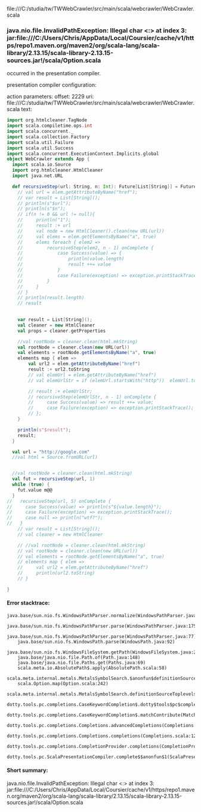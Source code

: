 file:///C:/studia/tw/TWWebCrawler/src/main/scala/webcrawler/WebCrawler.scala
### java.nio.file.InvalidPathException: Illegal char <:> at index 3: jar:file:///C:/Users/Chris/AppData/Local/Coursier/cache/v1/https/repo1.maven.org/maven2/org/scala-lang/scala-library/2.13.15/scala-library-2.13.15-sources.jar!/scala/Option.scala

occurred in the presentation compiler.

presentation compiler configuration:


action parameters:
offset: 2229
uri: file:///C:/studia/tw/TWWebCrawler/src/main/scala/webcrawler/WebCrawler.scala
text:
```scala
import org.htmlcleaner.TagNode
import scala.compiletime.ops.int
import scala.concurrent._
import scala.collection.Factory
import scala.util.Failure
import scala.util.Success
import scala.concurrent.ExecutionContext.Implicits.global
object WebCrawler extends App {
  import scala.io.Source
  import org.htmlcleaner.HtmlCleaner
  import java.net.URL

  def recursiveStep(url: String, n: Int): Future[List[String]] = Future {
    // val url = elem.getAttributeByName("href");
    // var result = List[String]();
    // println(s"$url");
    // println(s"$n");
    // if(n != 0 && url != null){
    //     println("1");
    //     result :+ url
    //     val node = new HtmlCleaner().clean(new URL(url))
    //     val elems = elem.getElementsByName("a", true)
    //     elems foreach { elem2 => 
    //         recursiveStep(elem2, n - 1) onComplete {
    //             case Success(value) => {
    //                 println(value.length)
    //                 result ++= value
    //             }
    //             case Failure(exception) => exception.printStackTrace()
    //         }
    //     }
    // }
    // println(result.length)
    // result

    
    var result = List[String]();
    val cleaner = new HtmlCleaner
    val props = cleaner.getProperties

    //val rootNode = cleaner.clean(html.mkString) 
    val rootNode = cleaner.clean(new URL(url))
    val elements = rootNode.getElementsByName("a", true) 
    elements map { elem => 
        val url2 = elem.getAttributeByName("href")
        result :+ url2.toString 
        // val elemUrl = elem.getAttributeByName("href")
        // val elemUrlStr = if (elemUrl.startsWith("http"))  elemUrl.toString() else (url + elemUrl);

        // result :+ elemUrlStr;
        // recursiveStep(elemUrlStr, n - 1) onComplete {
        //     case Success(value) => result ++= value;
        //     case Failure(exception) => exception.printStackTrace();
        // };
    }

    println(s"$result");
    result;
  }

  val url = "http://google.com"
  //val html = Source.fromURL(url)


  //val rootNode = cleaner.clean(html.mkString) 
  val fut = recursiveStep(url, 1)
  while (true) {
    fut.value m@@
  }
//   recursiveStep(url, 5) onComplete {
//     case Success(value) => println(s"${value.length}");
//     case Failure(exception) => exception.printStackTrace();
//     case null => println("wtf?");
//   }
    // var result = List[String]();
    // val cleaner = new HtmlCleaner

    // //val rootNode = cleaner.clean(html.mkString) 
    // val rootNode = cleaner.clean(new URL(url))
    // val elements = rootNode.getElementsByName("a", true) 
    // elements map { elem => 
    //     val url2 = elem.getAttributeByName("href")
    //     println(url2.toString)
    // }

}

```



#### Error stacktrace:

```
java.base/sun.nio.fs.WindowsPathParser.normalize(WindowsPathParser.java:204)
	java.base/sun.nio.fs.WindowsPathParser.parse(WindowsPathParser.java:175)
	java.base/sun.nio.fs.WindowsPathParser.parse(WindowsPathParser.java:77)
	java.base/sun.nio.fs.WindowsPath.parse(WindowsPath.java:92)
	java.base/sun.nio.fs.WindowsFileSystem.getPath(WindowsFileSystem.java:231)
	java.base/java.nio.file.Path.of(Path.java:148)
	java.base/java.nio.file.Paths.get(Paths.java:69)
	scala.meta.io.AbsolutePath$.apply(AbsolutePath.scala:58)
	scala.meta.internal.metals.MetalsSymbolSearch.$anonfun$definitionSourceToplevels$2(MetalsSymbolSearch.scala:70)
	scala.Option.map(Option.scala:242)
	scala.meta.internal.metals.MetalsSymbolSearch.definitionSourceToplevels(MetalsSymbolSearch.scala:69)
	dotty.tools.pc.completions.CaseKeywordCompletion$.dotty$tools$pc$completions$CaseKeywordCompletion$$$sortSubclasses(MatchCaseCompletions.scala:342)
	dotty.tools.pc.completions.CaseKeywordCompletion$.matchContribute(MatchCaseCompletions.scala:292)
	dotty.tools.pc.completions.Completions.advancedCompletions(Completions.scala:349)
	dotty.tools.pc.completions.Completions.completions(Completions.scala:122)
	dotty.tools.pc.completions.CompletionProvider.completions(CompletionProvider.scala:135)
	dotty.tools.pc.ScalaPresentationCompiler.complete$$anonfun$1(ScalaPresentationCompiler.scala:150)
```
#### Short summary: 

java.nio.file.InvalidPathException: Illegal char <:> at index 3: jar:file:///C:/Users/Chris/AppData/Local/Coursier/cache/v1/https/repo1.maven.org/maven2/org/scala-lang/scala-library/2.13.15/scala-library-2.13.15-sources.jar!/scala/Option.scala